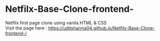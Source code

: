 # Netfilx-Base-Clone-frontend-
Netfilx first page clone using vanila HTML &amp; CSS<br>
Visit the page here : 
https://uditsharma04.github.io/Netfilx-Base-Clone-frontend-/

